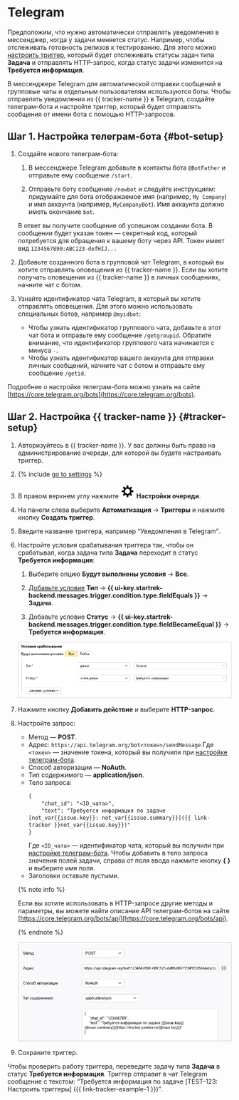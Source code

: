 # Telegram

Предположим, что нужно автоматически отправлять уведомления в мессенджер, когда у задачи меняется статус. Например, чтобы отслеживать готовность релизов к тестированию. Для этого можно [настроить триггер](user/trigger.md), который будет отслеживать статусы задач типа **Задача** и отправлять HTTP-запрос, когда статус задачи изменится на **Требуется информация**.

В мессенджере Telegram для автоматической отправки сообщений в групповые чаты и отдельным пользователям используются боты. Чтобы отправлять уведомления из {{ tracker-name }} в Telegram, создайте телеграм-бота и настройте триггер, который будет отправлять сообщения от имени бота с помощью HTTP-запросов.

## Шаг 1. Настройка телеграм-бота {#bot-setup}

1. Создайте нового телеграм-бота:

    1. В мессенджере Telegram добавьте в контакты бота `@BotFather` и отправьте ему сообщение `/start`.

    1. Отправьте боту сообщение `/newbot` и следуйте инструкциям: придумайте для бота отображаемое имя (например, `My Company`) и имя аккаунта (например, `MyCompanyBot`). Имя аккаунта должно иметь окончание `bot`.

    В ответ вы получите сообщение об успешном создании бота. В сообщении будет указан токен — секретный код, который потребуется для обращения к вашему боту через API. Токен имеет вид `1234567890:ABC123-defHIJ...`

1. Добавьте созданного бота в групповой чат Telegram, в который вы хотите отправлять оповещения из {{ tracker-name }}.
    Если вы хотите получать оповещения из {{ tracker-name }} в личных сообщениях, начните чат с ботом.

1. Узнайте идентификатор чата Telegram, в который вы хотите отправлять оповещения. Для этого можно использовать специальных ботов, например `@myidbot`:
    - Чтобы узнать идентификатор группового чата, добавьте в этот чат бота и отправьте ему сообщение `/getgroupid`. Обратите внимание, что идентификатор группового чата начинается с минуса `-`. 
    - Чтобы узнать идентификатор вашего аккаунта для отправки личных сообщений, начните чат с ботом и отправьте ему сообщение `/getid`. 


Подробнее о настройке телеграм-бота можно узнать на сайте [https://core.telegram.org/bots](https://core.telegram.org/bots).

## Шаг 2. Настройка {{ tracker-name }} {#tracker-setup}

1. Авторизуйтесь в {{ tracker-name }}. У вас должны быть права на администрирование очереди, для которой вы будете настраивать триггер.

1. {% include [go to settings](../_includes/tracker/transition-page.md) %}

1. В правом верхнем углу нажмите ![](../_assets/tracker/svg/queue-settings.svg) **Настройки очереди**.

1. На панели слева выберите **Автоматизация** → **Триггеры** и нажмите кнопку **Создать триггер**.

1. Введите название триггера, например <q>Уведомления в Telegram</q>.

1. Настройте условия срабатывания триггера так, чтобы он срабатывал, когда задача типа **Задача** переходит в статус **Требуется информация**:

    1. Выберите опцию **Будут выполнены условия** → **Все**.

    1. [Добавьте условие](https://cloud.yandex.ru/docs/tracker/user/set-condition) **Тип** → **{{ ui-key.startrek-backend.messages.trigger.condition.type.fieldEquals }}** → **Задача**.

    1. Добавьте условие **Статус** → **{{ ui-key.startrek-backend.messages.trigger.condition.type.fieldBecameEqual }}** → **Требуется информация**.
    
    ![](../_assets/tracker/telegram-trigger-example.png)

1. Нажмите кнопку **Добавить действие** и выберите **HTTP-запрос**.

1. Настройте запрос:
    - Метод — **POST**.
    - Адрес: `https://api.telegram.org/bot<токен>/sendMessage`
        Где `<токен>` — значение токена, который вы получили при [настройке телеграм-бота](#bot-setup).
    - Способ авторизации — **NoAuth**.
    - Тип содержимого — **application/json**.
    - Тело запроса:
        ```
        {
            "chat_id": "<ID_чата>",
            "text": "Требуется информация по задаче [not_var{{issue.key}}: not_var{{issue.summary}}]({{ link-tracker }}not_var{{issue.key}})"
        }
        ```
        Где `<ID_чата>` — идентификатор чата, который вы получили при [настройке телеграм-бота](#bot-setup).
        Чтобы добавить в тело запроса значения полей задачи, справа от поля ввода нажмите кнопку **{ }** и выберите имя поля.
    - Заголовки оставьте пустыми.
    
    {% note info %}

    Если вы хотите использовать в HTTP-запросе другие методы и параметры, вы можете найти описание API телеграм-ботов на сайте [https://core.telegram.org/bots/api](https://core.telegram.org/bots/api).

    {% endnote %}

    ![](../_assets/tracker/telegram-trigger-request.png)

1. Сохраните триггер.

Чтобы проверить работу триггера, переведите задачу типа **Задача** в статус **Требуется информация**. Триггер отправит в чат Telegram сообщение с текстом: <q>Требуется информация по задаче [TEST-123: Настроить триггеры] ({{ link-tracker-example-1 }})</q>.
